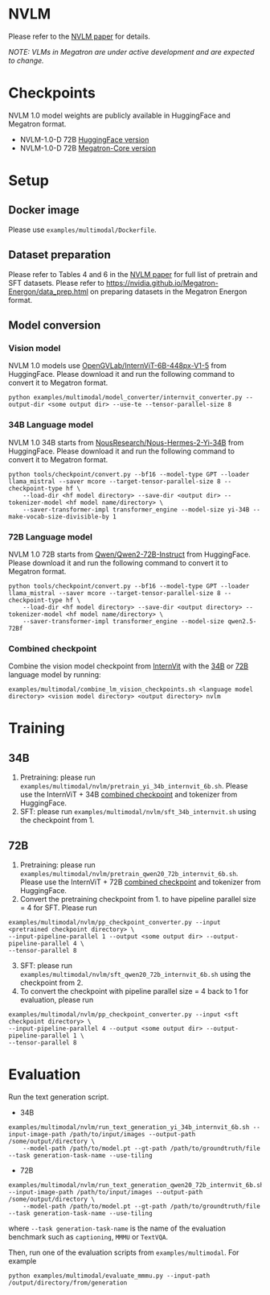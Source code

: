 NVLM
====

Please refer to the [NVLM paper](https://arxiv.org/pdf/2409.11402) for details.

*NOTE: VLMs in Megatron are under active development and are expected to change.*

# Checkpoints

NVLM 1.0 model weights are publicly available in HuggingFace and Megatron format.

- NVLM-1.0-D 72B [HuggingFace version](https://huggingface.co/nvidia/NVLM-D-72B)
- NVLM-1.0-D 72B [Megatron-Core version](https://huggingface.co/nvidia/NVLM-D-72B-mcore) 

# Setup

## Docker image

Please use `examples/multimodal/Dockerfile`.

## Dataset preparation

Please refer to Tables 4 and 6 in the [NVLM paper](https://arxiv.org/pdf/2409.11402) for full list of pretrain and SFT datasets.
Please refer to https://nvidia.github.io/Megatron-Energon/data_prep.html on preparing datasets in the Megatron Energon format.

## Model conversion

### Vision model

NVLM 1.0 models use [OpenGVLab/InternViT-6B-448px-V1-5](https://huggingface.co/OpenGVLab/InternViT-6B-448px-V1-5) from HuggingFace.
Please download it and run the following command to convert it to Megatron format.
```
python examples/multimodal/model_converter/internvit_converter.py --output-dir <some output dir> --use-te --tensor-parallel-size 8
```

### 34B Language model

NVLM 1.0 34B starts from [NousResearch/Nous-Hermes-2-Yi-34B](https://huggingface.co/NousResearch/Nous-Hermes-2-Yi-34B) from HuggingFace.
Please download it and run the following command to convert it to Megatron format.
```
python tools/checkpoint/convert.py --bf16 --model-type GPT --loader llama_mistral --saver mcore --target-tensor-parallel-size 8 --checkpoint-type hf \
    --load-dir <hf model directory> --save-dir <output dir> --tokenizer-model <hf model name/directory> \
    --saver-transformer-impl transformer_engine --model-size yi-34B --make-vocab-size-divisible-by 1
```

### 72B Language model

NVLM 1.0 72B starts from [Qwen/Qwen2-72B-Instruct](https://huggingface.co/Qwen/Qwen2-72B-Instruct) from HuggingFace.
Please download it and run the following command to convert it to Megatron format.
```
python tools/checkpoint/convert.py --bf16 --model-type GPT --loader llama_mistral --saver mcore --target-tensor-parallel-size 8 --checkpoint-type hf \
    --load-dir <hf model directory> --save-dir <output directory> --tokenizer-model <hf model name/directory> \
    --saver-transformer-impl transformer_engine --model-size qwen2.5-72Bf
```

### Combined checkpoint

Combine the vision model checkpoint from [InternVit](#internvit) with the [34B](#34b-language-model) or [72B](#72b-language-model) language model by running:
```
examples/multimodal/combine_lm_vision_checkpoints.sh <language model directory> <vision model directory> <output directory> nvlm
```

# Training

## 34B

1. Pretraining: please run `examples/multimodal/nvlm/pretrain_yi_34b_internvit_6b.sh`. Please use the InternViT + 34B [combined checkpoint](#combined-checkpoint) and tokenizer from HuggingFace.
2. SFT: please run `examples/multimodal/nvlm/sft_34b_internvit.sh` using the checkpoint from 1.

## 72B

1. Pretraining: please run `examples/multimodal/nvlm/pretrain_qwen20_72b_internvit_6b.sh`. Please use the InternViT + 72B [combined checkpoint](#combined-checkpoint) and tokenizer from HuggingFace.
2. Convert the pretraining checkpoint from 1. to have pipeline parallel size = 4 for SFT. Please run
```
examples/multimodal/nvlm/pp_checkpoint_converter.py --input <pretrained checkpoint directory> \
--input-pipeline-parallel 1 --output <some output dir> --output-pipeline-parallel 4 \
--tensor-parallel 8
```
3. SFT: please run `examples/multimodal/nvlm/sft_qwen20_72b_internvit_6b.sh` using the checkpoint from 2.
4. To convert the checkpoint with pipeline parallel size = 4 back to 1 for evaluation, please run
```
examples/multimodal/nvlm/pp_checkpoint_converter.py --input <sft checkpoint directory> \
--input-pipeline-parallel 4 --output <some output dir> --output-pipeline-parallel 1 \
--tensor-parallel 8
```

# Evaluation

Run the text generation script.
- 34B
```
examples/multimodal/nvlm/run_text_generation_yi_34b_internvit_6b.sh --input-image-path /path/to/input/images --output-path /some/output/directory \
    --model-path /path/to/model.pt --gt-path /path/to/groundtruth/file --task generation-task-name --use-tiling
```
- 72B
```
examples/multimodal/nvlm/run_text_generation_qwen20_72b_internvit_6b.sh --input-image-path /path/to/input/images --output-path /some/output/directory \
    --model-path /path/to/model.pt --gt-path /path/to/groundtruth/file --task generation-task-name --use-tiling
```

where `--task generation-task-name` is the name of the evaluation benchmark such as `captioning`, `MMMU` or `TextVQA`.

Then, run one of the evaluation scripts from `examples/multimodal`. For example

```
python examples/multimodal/evaluate_mmmu.py --input-path /output/directory/from/generation
```
